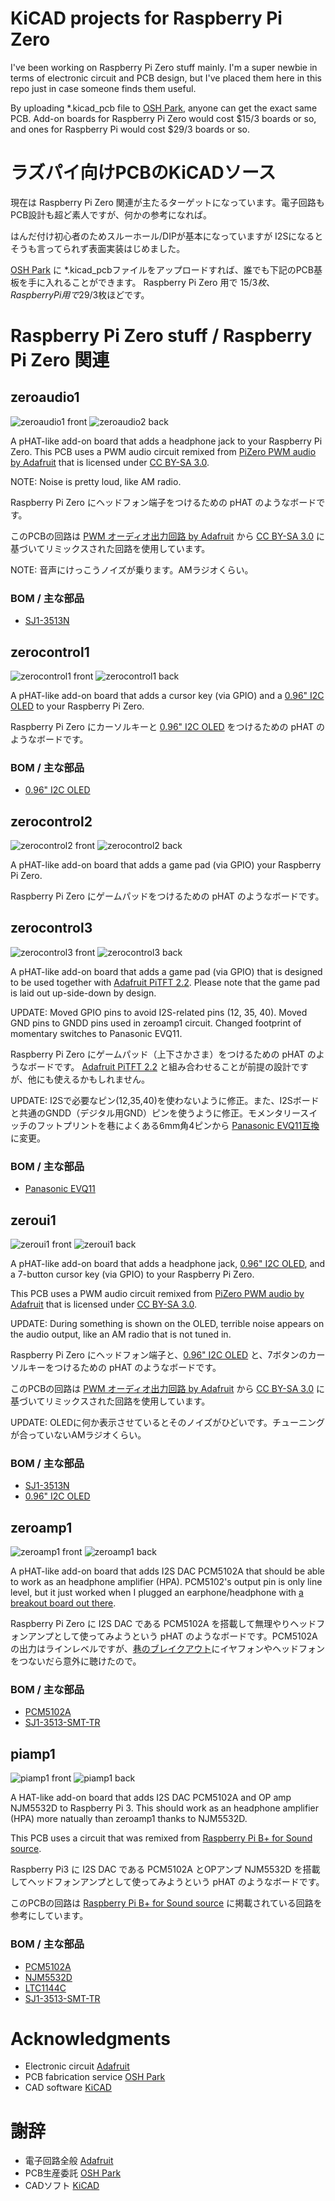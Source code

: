 # KiCAD projects for Raspberry Pi Zero

I've been working on Raspberry Pi Zero stuff mainly. I'm a super newbie in terms of electronic circuit and PCB design, but I've placed them here in this repo just in case someone finds them useful.

By uploading *.kicad_pcb file to [OSH Park](oshpark.com), anyone can get the exact same PCB.
Add-on boards for Raspberry Pi Zero would cost $15/3 boards or so, and ones for Raspberry Pi would cost $29/3 boards or so.

# ラズパイ向けPCBのKiCADソース

現在は Raspberry Pi Zero 関連が主たるターゲットになっています。電子回路もPCB設計も超ど素人ですが、何かの参考になれば。

はんだ付け初心者のためスルーホール/DIPが基本になっていますが I2Sになるとそうも言ってられず表面実装はじめました。

[OSH Park](oshpark.com) に *.kicad_pcbファイルをアップロードすれば、誰でも下記のPCB基板を手に入れることができます。
Raspberry Pi Zero 用で $15/3枚、Raspberry Pi用で$29/3枚ほどです。


# Raspberry Pi Zero stuff / Raspberry Pi Zero 関連

## zeroaudio1

![zeroaudio1 front](images/zeroaudio1-front.png)
![zeroaudio2 back](images/zeroaudio1-back.png)

A pHAT-like add-on board that adds a headphone jack to your Raspberry Pi Zero.
This PCB uses a PWM audio circuit remixed from [PiZero PWM audio by Adafruit](https://learn.adafruit.com/adding-basic-audio-ouput-to-raspberry-pi-zero/pi-zero-pwm-audio) that is licensed under [CC BY-SA 3.0](http://creativecommons.org/licenses/by-sa/3.0/).

NOTE: Noise is pretty loud, like AM radio.

Raspberry Pi Zero にヘッドフォン端子をつけるための pHAT のようなボードです。

このPCBの回路は [PWM オーディオ出力回路 by Adafruit](https://learn.adafruit.com/adding-basic-audio-ouput-to-raspberry-pi-zero/pi-zero-pwm-audio) から [CC BY-SA 3.0](http://creativecommons.org/licenses/by-sa/3.0/) に基づいてリミックスされた回路を使用しています。

NOTE: 音声にけっこうノイズが乗ります。AMラジオくらい。

### BOM / 主な部品
  - [SJ1-3513N](https://www.digikey.com/product-detail/en/cui-inc/SJ1-3513N/CP1-3513N-ND/738686)


## zerocontrol1

![zerocontrol1 front](images/zerocontrol1-front.png)
![zerocontrol1 back](images/zerocontrol1-back.png)

A pHAT-like add-on board that adds a cursor key (via GPIO) and a [0.96" I2C OLED](https://www.amazon.com/Diymall-Yellow-Serial-Arduino-Display/dp/B00O2LLT30/ref=sr_1_1?ie=UTF8&qid=1482212267&sr=8-1&keywords=diymall+oled) to your Raspberry Pi Zero.

Raspberry Pi Zero にカーソルキーと [0.96" I2C OLED](https://www.amazon.com/Diymall-Yellow-Serial-Arduino-Display/dp/B00O2LLT30/ref=sr_1_1?ie=UTF8&qid=1482212267&sr=8-1&keywords=diymall+oled) をつけるための pHAT のようなボードです。

### BOM / 主な部品
  - [0.96" I2C OLED](https://www.amazon.com/Diymall-Yellow-Serial-Arduino-Display/dp/B00O2LLT30/ref=sr_1_1?ie=UTF8&qid=1482212267&sr=8-1&keywords=diymall+oled) 


## zerocontrol2

![zerocontrol2 front](images/zerocontrol2-front.png)
![zerocontrol2 back](images/zerocontrol2-back.png)

A pHAT-like add-on board that adds a game pad (via GPIO) your Raspberry Pi Zero.

Raspberry Pi Zero にゲームパッドをつけるための pHAT のようなボードです。


## zerocontrol3

![zerocontrol3 front](images/zerocontrol3-1.2-front.png)
![zerocontrol3 back](images/zerocontrol3-1.2-back.png)

A pHAT-like add-on board that adds a game pad (via GPIO) that is designed to be used together with [Adafruit PiTFT 2.2](https://www.adafruit.com/products/2315). Please note that the game pad is laid out up-side-down by design.

UPDATE: Moved GPIO pins to avoid I2S-related pins (12, 35, 40). Moved GND pins to GNDD pins used in zeroamp1 circuit. Changed footprint of momentary switches to Panasonic EVQ11.

Raspberry Pi Zero にゲームパッド（上下さかさま）をつけるための pHAT のようなボードです。
[Adafruit PiTFT 2.2](https://www.adafruit.com/products/2315) と組み合わせることが前提の設計ですが、他にも使えるかもしれません。

UPDATE: I2Sで必要なピン(12,35,40)を使わないように修正。また、I2Sボードと共通のGNDD（デジタル用GND）ピンを使うように修正。モメンタリースイッチのフットプリントを巷によくある6mm角4ピンから [Panasonic EVQ11互換](http://akizukidenshi.com/catalog/g/gP-08080/) に変更。

### BOM / 主な部品
  - [Panasonic EVQ11](https://www.digikey.com/product-detail/en/panasonic-electronic-components/EVQ-11U04M/P8082STB-ND/259535)

## zeroui1

![zeroui1 front](images/zeroui1-front.png)
![zeroui1 back](images/zeroui1-back.png)

A pHAT-like add-on board that adds a headphone jack, [0.96" I2C OLED](https://www.amazon.com/Diymall-Yellow-Serial-Arduino-Display/dp/B00O2LLT30/ref=sr_1_1?ie=UTF8&qid=1482212267&sr=8-1&keywords=diymall+oled), and a 7-button cursor key (via GPIO) to your Raspberry Pi Zero.

This PCB uses a PWM audio circuit remixed from [PiZero PWM audio by Adafruit](https://learn.adafruit.com/adding-basic-audio-ouput-to-raspberry-pi-zero/pi-zero-pwm-audio) that is licensed under [CC BY-SA 3.0](http://creativecommons.org/licenses/by-sa/3.0/).

UPDATE: During something is shown on the OLED, terrible noise appears on the audio output, like an AM radio that is not tuned in.

Raspberry Pi Zero にヘッドフォン端子と、[0.96" I2C OLED](https://www.amazon.com/Diymall-Yellow-Serial-Arduino-Display/dp/B00O2LLT30/ref=sr_1_1?ie=UTF8&qid=1482212267&sr=8-1&keywords=diymall+oled) と、7ボタンのカーソルキーをつけるための pHAT のようなボードです。

このPCBの回路は [PWM オーディオ出力回路 by Adafruit](https://learn.adafruit.com/adding-basic-audio-ouput-to-raspberry-pi-zero/pi-zero-pwm-audio) から [CC BY-SA 3.0](http://creativecommons.org/licenses/by-sa/3.0/) に基づいてリミックスされた回路を使用しています。

UPDATE: OLEDに何か表示させているとそのノイズがひどいです。チューニングが合っていないAMラジオくらい。

### BOM / 主な部品
  - [SJ1-3513N](https://www.digikey.com/product-detail/en/cui-inc/SJ1-3513N/CP1-3513N-ND/738686)
  - [0.96" I2C OLED](https://www.amazon.com/Diymall-Yellow-Serial-Arduino-Display/dp/B00O2LLT30/ref=sr_1_1?ie=UTF8&qid=1482212267&sr=8-1&keywords=diymall+oled) 

## zeroamp1

![zeroamp1 front](images/zeroamp1-front.png)
![zeroamp1 back](images/zeroamp1-back.png)

A pHAT-like add-on board that adds I2S DAC PCM5102A that should be able to work as an headphone amplifier (HPA).
PCM5102's output pin is only line level, but it just worked when I plugged an earphone/headphone with [a breakout board out there](https://www.amazon.com/Industry-Park-PCM5102-Decoder-Raspberry/dp/B01LYLEKVW/ref=sr_1_2?ie=UTF8&qid=1486141456&sr=8-2&keywords=i2s+dac).

Raspberry Pi Zero に I2S DAC である PCM5102A を搭載して無理やりヘッドフォンアンプとして使ってみようという pHAT のようなボードです。PCM5102Aの出力はラインレベルですが、[巷のブレイクアウト](https://www.amazon.com/Industry-Park-PCM5102-Decoder-Raspberry/dp/B01LYLEKVW/ref=sr_1_2?ie=UTF8&qid=1486141456&sr=8-2&keywords=i2s+dac)にイヤフォンやヘッドフォンをつないだら意外に聴けたので。


### BOM / 主な部品
  - [PCM5102A](http://www.digikey.com/product-detail/en/texas-instruments/PCM5102APWR/296-36707-1-ND/4341334)
  - [SJ1-3513-SMT-TR](https://www.digikey.com/product-detail/en/cui-inc/SJ1-3513-SMT-TR/CP1-3513SJCT-ND/659929)

## piamp1

![piamp1 front](images/piamp1-front.png)
![piamp1 back](images/piamp1-back.png)

A HAT-like add-on board that adds I2S DAC PCM5102A and OP amp NJM5532D to Raspberry Pi 3. This should work as an headphone amplifier (HPA) more natually than zeroamp1 thanks to NJM5532D.

This PCB uses a circuit that was remixed from
[Raspberry Pi B+ for Sound source](http://www.single-ended.com/why-dont-use-raspberry-pi.htm).


Raspberry Pi3 に I2S DAC である PCM5102A とOPアンプ NJM5532D を搭載してヘッドフォンアンプとして使ってみようという pHAT のようなボードです。

このPCBの回路は
[Raspberry Pi B+ for Sound source](http://www.single-ended.com/why-dont-use-raspberry-pi.htm)
に掲載されている回路を参考にしています。


### BOM / 主な部品
  - [PCM5102A](http://www.digikey.com/product-detail/en/texas-instruments/PCM5102APWR/296-36707-1-ND/4341334)
  - [NJM5532D](http://www.digikey.com/product-detail/en/njr-corporation-njrc/NJM5532D/NJM5532D-ND/805752)
  - [LTC1144C](https://www.digikey.com/product-detail/en/linear-technology/LTC1144CN8-PBF/LTC1144CN8-PBF-ND/891681)
  - [SJ1-3513-SMT-TR](https://www.digikey.com/product-detail/en/cui-inc/SJ1-3513-SMT-TR/CP1-3513SJCT-ND/659929)

# Acknowledgments

  - Electronic circuit [Adafruit](www.adafruit.com)
  - PCB fabrication service [OSH Park](oshpark.com)
  - CAD software [KiCAD](http://kicad-pcb.org/)

# 謝辞

  - 電子回路全般 [Adafruit](www.adafruit.com)
  - PCB生産委託 [OSH Park](oshpark.com)
  - CADソフト [KiCAD](http://kicad-pcb.org/)
